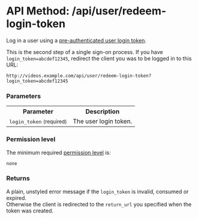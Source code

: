 # API Method: /api/user/redeem-login-token

Log in a user using a [pre-authenticated user login token](user-get-login-token). 

This is the second step of a single sign-on process. If you have `login_token=abcdef12345`, redirect the client you was to be logged in to this URL:

    http://videos.example.com/api/user/redeem-login-token?login_token=abcdef12345


### Parameters

<table class="pretty">
  <tr><th>Parameter</th><th>Description</th></tr>
  <tr><td><tt>login_token</tt> <small>(required)</small></td><td>The user login token.</td></tr>
</table>

    

### Permission level 

The minimum required [permission level](index#permission-level) is:

    none


### Returns

A plain, unstyled error message if the `login_token` is invalid, consumed or expired. <br/>
Otherwise the client is redirected to the `return_url` you specified when the token was created.
